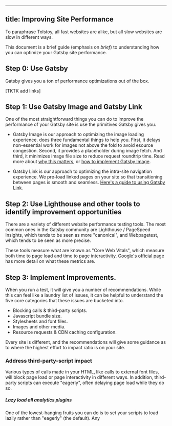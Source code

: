 ----
title: Improving Site Performance
----

To paraphrase Tolstoy, all fast websites are alike, but all slow websites are slow in different ways.

This document is a brief guide (emphasis on _brief_) to understanding how you can optimize your Gatsby site performance.

## Step 0: Use Gatsby

Gatsby gives you a ton of performance optimizations out of the box. 

[TKTK add links]

## Step 1: Use Gatsby Image and Gatsby Link

One of the most straightforward things you can do to improve the performance of your Gatsby site is use the primitives Gatsby gives you.

- Gatsby Image is our approach to optimizing the image loading experience. does three fundamental things to help you. First, it delays non-essential work for images not above the fold to avoid esource congestion. Second, it provides a placeholder during image fetch. And third, it minimizes image file size to reduce request roundtrip time. Read more about [why this matters](https://www.gatsbyjs.com/docs/conceptual/using-gatsby-image/), or [how to implement Gatsby Image](https://www.gatsbyjs.com/docs/how-to/images-and-media/using-gatsby-image/). 

- Gatsby Link is our approach to optimizing the intra-site navigation  experience. We pre-load linked pages on your site so that transitioning between pages is smooth and seamless. [Here's a guide to using Gatsby Link](https://www.gatsbyjs.com/docs/linking-between-pages/#the-gatsby-link-component). 

## Step 2: Use Lighthouse and other tools to identify improvement opportunities

There are a variety of different website performance testing tools. The most common ones in the Gatsby community are Lighthouse / PageSpeed Insights, which tends to be seen as more "canonical", and Webpagetest, which tends to be seen as more precise.

These tools measure what are known as "Core Web Vitals", which measure both time to page load and time to page interactivity. [Google's official page](https://web.dev/vitals/) has more detail on what these metrics are.

## Step 3: Implement Improvements.

When you run a test, it will give you a number of recommendations. While this can feel like a laundry list of issues, it can be helpful to understand the five core categories that these issues are bucketed into.

- Blocking calls & third-party scripts. 
- Javascript bundle size. 
- Stylesheets and font files.
- Images and other media. 
- Resource requests & CDN caching configuration.

Every site is different, and the recommendations will give some guidance as to where the highest effort to impact ratio is on your site. 

### Address third-party-script impact

Various types of calls made in your HTML, like calls to external font files, will block page load or page interactivity in different ways. In addition, third-party scripts can execute "eagerly", often delaying page load while they do so.

##### Lazy load all analytics plugins

One of the lowest-hanging fruits you can do is to set your scripts to load lazily rather than "eagerly" (the default). Any <script> tags being embedded manually can be set to <script async>.

##### Inline scripts

Rather than loading third-party scripts from external sources, you can inline scripts in your code to reduce the cost of a network call. Here's a [description of your options](https://github.com/gatsbyjs/gatsby/issues/24049#issuecomment-627944369) to do that.

### Reduce your Javascript bundle cost

Javascript can be costly to your performance for two main reasons. First, like other assets, it needs to be loaded into your browser, Second, unlike other assets, your browser needs to "evaluate" (ie, run) it, and this can "block" other work from happening. Third, with third-party npm modules, it's easy to accidentally add a lot of Javascript you don't actually need.

#### Profile your bundle

The first step to fix this is to figure out what's going on.Use gatsby-plugin-webpack-bundle-analyzer to profile your bundle. Here's a guide to understanding the output ([source here)](https://github.com/gatsbyjs/gatsby/blob/master/packages/gatsby/src/utils/webpack.config.js):

[TKTK format bundle table guide correctly]

[TKTK add an example annotated bundle picture]

#### Remove unneeded imports

There's a laundry list of things to do here. Here are a few:

- **Inspect third-party package size.** Anything over 100kb, and certainly 200kb, is worth examining whether it's needed. Some common culprits are Moment.js ([see deprecation notice](https://momentjs.com/docs/#/-project-status/)), Lodash, Material UI (see [here](https://www.freecodecamp.org/news/gatsby-perfect-lighthouse-score/#step3droppingmaterialuifortailwindcss)), but you'll want to inspect your individual libraries. To prevent this from recurring consider using a text editor or extension that displays the size of library imports you're pulling in (Visual Studio Code does this out of the box). 

- **Check if you're using Redux.** This one is a bit counterintuitive, but we've found it common when using Redux for it to bring in unnecessary bundles for particular pages. If you're only using Redux for a component on one page or two, try removing the component and testing the performance gains. 

- **Watch for unexpected large data imports.** Large JSON objects in pages that they're not needed is a good tell that you need to check the way you're importing them.

- **Advanced: partial "[tree shaking](https://webpack.js.org/guides/tree-shaking/#conclusion)"**. Tree-shaking is a method to eliminate dead unused code. If you're using CommonJS import syntax with v2 of Gatsby, you may only be eliminating dead code on an app level rather than a page level. That is, you're pulling in code that's used on other pages but not the one you're on.  If you see that a number of the same components are being loaded on every page of your site, taking up a sizeable part of the JS bundle, you may want to look into this.

#### Lazy-load below-the-fold components using loadable-components

Gatsby's default behavior is to bundle the entire page together. However, there may be some components that don't need to be loaded right away. Perhaps your home page is quite long and you don't mind "deferring" the load of a few images or interactive elements far down on the page, if it makes the initial page load faster.

In this case, one option is to lazy-load below-the-fold components using the `loadable-components` library. `loading-components` is the recommended lazy-loading solution for all server-side-rendered React applications, including Gatsby websites.

To see how to use this library, check the [loadable-components documentation](https://loadable-components.com/docs/getting-started/). We recommend you use the [gatsby plugin to install loadable-components](https://www.gatsbyjs.com/plugins/gatsby-plugin-loadable-components-ssr/).

#### Consider switching to preact

[Gatsby-plugin-preact](https://www.gatsbyjs.com/plugins/gatsby-plugin-preact/) is a drop-in plugin that will render your site in Preact instead of React, typically saving around 30kb from the Javascript bundle.  This is an interesting though advanced way to decrease bundle size. In certain, occasional edge cases this can create ill-documented, odd user interactions; we do not recommend this for sites with complex UI logic, like a SaaS app.\
After installing this, you'll need to use [Preact Developer Tools](https://chrome.google.com/webstore/detail/preact-developer-tools/ilcajpmogmhpliinlbcdebhbcanbghmd?hl=en) instead of [React Developer Tools](https://chrome.google.com/webstore/detail/react-developer-tools/fmkadmapgofadopljbjfkapdkoienihi?hl=en) to inspect your component behavior.

### Styling & Fonts

Gatsby's out-of-the-box behavior makes it hard to pull in unused Javascript to your bundle, but when working with CSS and fonts, there are certain additional patterns you'll need to follow or tools to use.

#### Globally bundled CSS

Without properly scoped and imported CSS you can end up with a large bundle with all your CSS getting pulled in on every page. What you want, instead, is a small bundle pulling in only needed CSS.

You can use the [Coverage drawer](https://developers.google.com/web/tools/chrome-devtools/coverage) in Chrome's Dev Tools to detect the proportion of unused CSS on each page. In Gatsby, the CSS is inlined into the HTML, so when running Coverage look at line with the URL of the page you loaded (it should be the first one), and eyeball the number of unused bytes and % of red in the Usage Visualization.

A good tell for eg a company's website is seeing 1mb of unused code and red is >80% of the bundle. You can scroll through the page on the usage drawer to look at the unused CSS and get a sense of whether it is needed for that page.

To fix these issues, look at moving to a modular CSS solution like CSS modules [TKTK link to docs].

When CSS is being pulled in properly, you'll typically have closer to 20-40% of unused code (think CSS to define responsive layouts that isn't evaluated on desktop format, Javascript inside click handlers, etc). 

#### If you're using a CSS-in-JS library, use the Gatsby plugin

If you're using a CSS-in-JS library like styled-components or emotion, use the relevant plugin, which will server-side render it. Otherwise, the output HTML will intersperse `<style>` tags with HTML elements, which can cause costly layout reflow (ie, the browser will be recalculating the page's layout more often). 

#### Fonts

Font files can usually be reduced in size significantly. If your font file is over 100kb, or even 50kb, it is likely too large.

- **Prefer `woff2` and `woff` to `ttf` format.** `Woff2` and `woff` are compressed font formats. Like using `avif` and `webp` instead of `png` and `jpg`, this can significantly cut down the amount of data sent over the network. Here's a [quick background on these font formats](https://developer.mozilla.org/en-US/docs/Web/Guide/WOFF) and a [guide on correct CSS syntax](https://gist.github.com/sergejmueller/cf6b4f2133bcb3e2f64a).   

- **Self-host fonts rather than using an external CDN.** Having the font file available locally will save a trip over the network. 

- **Use Latin font subsets only** (if creating a Latin-language site). It's common to accidentally include language font extensions (Greek, Cyrillic, Devnagari, Chinese) when if you're creating a Latin-language site you typically only need the Latin base set. The [Google Webfonts Helper app](https://google-webfonts-helper.herokuapp.com/fonts/SourceSansPro) can help you do this with free fonts.

Font optimizations are usually small, but easy performance wins. 

### Images & Media

Media files are often the largest files you load on a site, and so can delay page load significantly while they are pulled over the network, especially if their location is not well-defined. The good news is that gatsby--image solves these problems :)

[TKTK add additional detail and links]

### Resource Requests & CDN Configuration

Assets need to have proper cache configuration on the CDN. [better explanation TKTK]

-   Preconnect to subdomains
-   Proper CDN caching policies

[TKTK add additional detail]

## Step 4: Test the Impact of Changes

As you're going through the changes in the following section, you will likely want to understand the impact of each change or set of changes, to understand if something is "worth doing". How you can do this:

- Write a pull request with each change or set of changes, using a service like Gatsby Cloud or Netlify that generates deploy previews per-PR.
- Then run Lighthouse tests against the deploy preview for that branch and the deploy preview for master (not the live site since the CDN setup may differ). 
- Then calculate the difference in Lighthouse scores that each script

Perhaps one change gives you a 2-point Lighthouse improvement and another gives you a 20-point improvement, which can be quite useful information.

For additional precision, run Lighthouse multiple times and take the median result. 

## Additional Resources

- If you want an in-depth, more generalized guide to performance optimization that isn't specific to Gatsby sites, look at [Smashing Magazine's Frontend Performance Checklist](https://www.smashingmagazine.com/2021/01/front-end-performance-2021-free-pdf-checklist/#delivery-optimizations).
- [TKTK link to Concierge performance audit page]